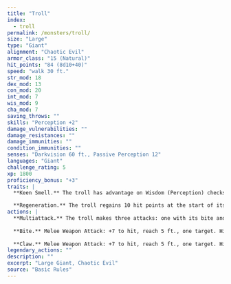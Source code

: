 ```yaml
---
title: "Troll"
index:
  - troll
permalink: /monsters/troll/
size: "Large"
type: "Giant"
alignment: "Chaotic Evil"
armor_class: "15 (Natural)"
hit_points: "84 (8d10+40)"
speed: "walk 30 ft."
str_mod: 18
dex_mod: 13
con_mod: 20
int_mod: 7
wis_mod: 9
cha_mod: 7
saving_throws: ""
skills: "Perception +2"
damage_vulnerabilities: ""
damage_resistances: ""
damage_immunities: ""
condition_immunities: ""
senses: "Darkvision 60 ft., Passive Perception 12"
languages: "Giant"
challenge_rating: 5
xp: 1800
proficiency_bonus: "+3"
traits: |
  **Keen Smell.** The troll has advantage on Wisdom (Perception) checks that rely on smell.

  **Regeneration.** The troll regains 10 hit points at the start of its turn. If the troll takes acid or fire damage, this trait doesn't function at the start of the troll's next turn. The troll dies only if it starts its turn with 0 hit points and doesn't regenerate.
actions: |
  **Multiattack.** The troll makes three attacks: one with its bite and two with its claws.
  
  **Bite.** Melee Weapon Attack: +7 to hit, reach 5 ft., one target. Hit: 7 (1d6 + 4) piercing damage.
  
  **Claw.** Melee Weapon Attack: +7 to hit, reach 5 ft., one target. Hit: 11 (2d6 + 4) slashing damage.  
legendary_actions: ""
description: ""
excerpt: "Large Giant, Chaotic Evil"
source: "Basic Rules"
---
```


